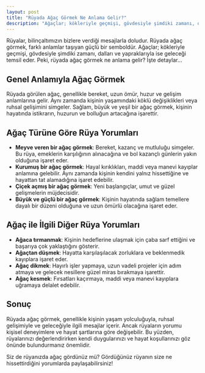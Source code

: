 ```yaml
---
layout: post
title: "Rüyada Ağaç Görmek Ne Anlama Gelir?"
description: "Ağaçlar; kökleriyle geçmişi, gövdesiyle şimdiki zamanı, dalları ve yapraklarıyla ise geleceği temsil eder."
---
```


Rüyalar, bilinçaltımızın bizlere verdiği mesajlarla doludur. Rüyada ağaç görmek, farklı anlamlar taşıyan güçlü bir semboldür. Ağaçlar; kökleriyle geçmişi, gövdesiyle şimdiki zamanı, dalları ve yapraklarıyla ise geleceği temsil eder. Peki, rüyada ağaç görmek ne anlama gelir? İşte detaylar...

## Genel Anlamıyla Ağaç Görmek

Rüyada görülen ağaç, genellikle bereket, uzun ömür, huzur ve gelişim anlamlarına gelir. Aynı zamanda kişinin yaşamındaki köklü değişiklikleri veya ruhsal gelişimini simgeler. Sağlam, büyük ve yeşil bir ağaç görmek, kişinin hayatında istikrarın, huzurun ve bolluğun artacağına işarettir.

## Ağaç Türüne Göre Rüya Yorumları

- **Meyve veren bir ağaç görmek**: Bereket, kazanç ve mutluluğu simgeler. Bu rüya, emeklerin karşılığının alınacağına ve bol kazançlı günlerin yakın olduğuna işaret eder.
- **Kurumuş bir ağaç görmek**: Hayal kırıklıkları, maddi veya manevi kayıplar anlamına gelebilir. Aynı zamanda kişinin kendini yalnız hissettiğine ve hayattan tat alamadığına işaret edebilir.
- **Çiçek açmış bir ağaç görmek**: Yeni başlangıçlar, umut ve güzel gelişmelerin müjdecisidir.
- **Büyük ve güçlü bir ağaç görmek**: Kişinin hayatında sağlam temellere dayalı bir düzeni olduğuna ve uzun ömürlü olacağına işaret eder.

## Ağaç ile İlgili Diğer Rüya Yorumları

- **Ağaca tırmanmak**: Kişinin hedeflerine ulaşmak için çaba sarf ettiğini ve başarıya çok yaklaştığını gösterir.
- **Ağaçtan düşmek**: Hayatta karşılaşılacak zorluklara ve beklenmedik kayıplara işaret eder.
- **Ağaç dikmek**: Hayırlı işler yapmaya, uzun vadeli projeler için adım atmaya ve gelecek nesillere güzel miras bırakmaya işarettir.
- **Ağaç kesmek**: Fırsatları kaçırmaya, maddi veya manevi kayıplara uğramaya delalet edebilir.

## Sonuç

Rüyada ağaç görmek, genellikle kişinin yaşam yolculuğuyla, ruhsal gelişimiyle ve geleceğiyle ilgili mesajlar içerir. Ancak rüyaların yorumu kişisel deneyimlere ve hayat şartlarına göre değişebilir. Bu yüzden, rüyalarınızı değerlendirirken kendi duygularınızı ve hayat koşullarınızı göz önünde bulundurmanız önemlidir.

Siz de rüyanızda ağaç gördünüz mü? Gördüğünüz rüyanın size ne hissettirdiğini yorumlarda paylaşabilirsiniz!